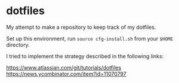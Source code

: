# dotfiles

My attempt to make a repository to keep track of my dotfiles.

Set up this environment, run `source cfg-install.sh` from your `$HOME` directory.

I tried to implement the strategy described in the following links:

https://www.atlassian.com/git/tutorials/dotfiles
https://news.ycombinator.com/item?id=11070797
